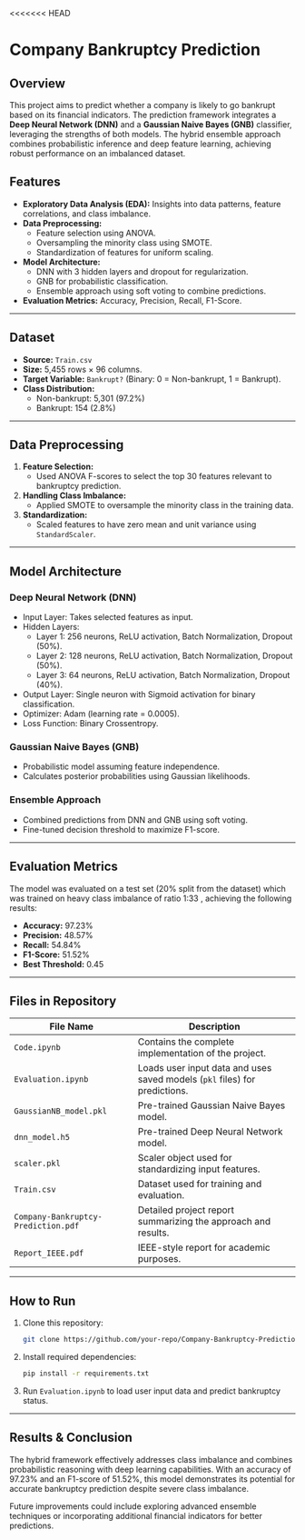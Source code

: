 <<<<<<< HEAD
# Company Bankruptcy Prediction

## Overview
This project aims to predict whether a company is likely to go bankrupt based on its financial indicators. The prediction framework integrates a **Deep Neural Network (DNN)** and a **Gaussian Naive Bayes (GNB)** classifier, leveraging the strengths of both models. The hybrid ensemble approach combines probabilistic inference and deep feature learning, achieving robust performance on an imbalanced dataset.

## Features
- **Exploratory Data Analysis (EDA):** Insights into data patterns, feature correlations, and class imbalance.
- **Data Preprocessing:**
  - Feature selection using ANOVA.
  - Oversampling the minority class using SMOTE.
  - Standardization of features for uniform scaling.
- **Model Architecture:**
  - DNN with 3 hidden layers and dropout for regularization.
  - GNB for probabilistic classification.
  - Ensemble approach using soft voting to combine predictions.
- **Evaluation Metrics:** Accuracy, Precision, Recall, F1-Score.

---

## Dataset
- **Source:** `Train.csv`
- **Size:** 5,455 rows × 96 columns.
- **Target Variable:** `Bankrupt?` (Binary: 0 = Non-bankrupt, 1 = Bankrupt).
- **Class Distribution:**
  - Non-bankrupt: 5,301 (97.2%)
  - Bankrupt: 154 (2.8%)

---

## Data Preprocessing
1. **Feature Selection:**
   - Used ANOVA F-scores to select the top 30 features relevant to bankruptcy prediction.
2. **Handling Class Imbalance:**
   - Applied SMOTE to oversample the minority class in the training data.
3. **Standardization:**
   - Scaled features to have zero mean and unit variance using `StandardScaler`.

---

## Model Architecture
### Deep Neural Network (DNN)
- Input Layer: Takes selected features as input.
- Hidden Layers:
  - Layer 1: 256 neurons, ReLU activation, Batch Normalization, Dropout (50%).
  - Layer 2: 128 neurons, ReLU activation, Batch Normalization, Dropout (50%).
  - Layer 3: 64 neurons, ReLU activation, Batch Normalization, Dropout (40%).
- Output Layer: Single neuron with Sigmoid activation for binary classification.
- Optimizer: Adam (learning rate = 0.0005).
- Loss Function: Binary Crossentropy.

### Gaussian Naive Bayes (GNB)
- Probabilistic model assuming feature independence.
- Calculates posterior probabilities using Gaussian likelihoods.

### Ensemble Approach
- Combined predictions from DNN and GNB using soft voting.
- Fine-tuned decision threshold to maximize F1-score.

---

## Evaluation Metrics
The model was evaluated on a test set (20% split from the dataset) which was trained on heavy class imbalance of ratio 1:33 , achieving the following results:
- **Accuracy:** 97.23%
- **Precision:** 48.57%
- **Recall:** 54.84%
- **F1-Score:** 51.52%
- **Best Threshold:** 0.45

---

## Files in Repository
| File Name                     | Description                                                                 |
|-------------------------------|-----------------------------------------------------------------------------|
| `Code.ipynb`                  | Contains the complete implementation of the project.                       |
| `Evaluation.ipynb`            | Loads user input data and uses saved models (`pkl` files) for predictions. |
| `GaussianNB_model.pkl`        | Pre-trained Gaussian Naive Bayes model.                                    |
| `dnn_model.h5`                | Pre-trained Deep Neural Network model.                                     |
| `scaler.pkl`                  | Scaler object used for standardizing input features.                       |
| `Train.csv`                   | Dataset used for training and evaluation.                                  |
| `Company-Bankruptcy-Prediction.pdf` | Detailed project report summarizing the approach and results.         |
| `Report_IEEE.pdf`             | IEEE-style report for academic purposes.                                   |

---

## How to Run
1. Clone this repository:
    ```bash
   git clone https://github.com/your-repo/Company-Bankruptcy-Prediction.git
2. Install required dependencies:
   ```bash    
   pip install -r requirements.txt
3. Run `Evaluation.ipynb` to load user input data and predict bankruptcy status.

---

## Results & Conclusion
The hybrid framework effectively addresses class imbalance and combines probabilistic reasoning with deep learning capabilities. With an accuracy of 97.23% and an F1-score of 51.52%, this model demonstrates its potential for accurate bankruptcy prediction despite severe class imbalance.

Future improvements could include exploring advanced ensemble techniques or incorporating additional financial indicators for better predictions.


